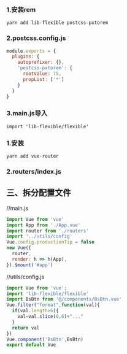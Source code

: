 ### 1.安装rem

```
yarn add lib-flexible postcss-pxtorem
```

### 2.postcss.config.js

```js
module.exports = {
  plugins: {
    autoprefixer: {},
    'postcss-pxtorem': {
      rootValue: 75,
      propList: ['*']
    }
  }
}
```

### 3.main.js导入

```
import 'lib-flexible/flexible'
```



### 1.安装

```
yarn add vue-router
```

### 2.routers/index.js



## 三、拆分配置文件

//main.js

```js
import Vue from 'vue'
import App from './App.vue'
import router from './routers'
import '../utils/config'
Vue.config.productionTip = false
new Vue({
  router,
  render: h => h(App),
}).$mount('#app')

```

//utils/config.js

```js
import Vue from 'vue';
import 'lib-flexible/flexible'
import BsBtn from '@/components/BsBtn.vue'
Vue.filter("format",function(val){
  if(val.length>6){
    val=val.slice(0,6)+"..."
  }
  return val
})
Vue.component('BsBtn',BsBtn)
export default Vue

```

